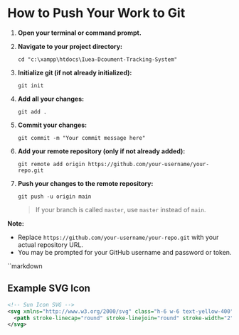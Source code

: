 # How to Push Your Work to Git

1. **Open your terminal or command prompt.**
2. **Navigate to your project directory:**
   ```
   cd "c:\xampp\htdocs\Iuea-Dcoument-Tracking-System"
   ```

3. **Initialize git (if not already initialized):**
   ```
   git init
   ```

4. **Add all your changes:**
   ```
   git add .
   ```

5. **Commit your changes:**
   ```
   git commit -m "Your commit message here"
   ```

6. **Add your remote repository (only if not already added):**
   ```
   git remote add origin https://github.com/your-username/your-repo.git
   ```

7. **Push your changes to the remote repository:**
   ```
   git push -u origin main
   ```
   > If your branch is called `master`, use `master` instead of `main`.

**Note:**  
- Replace `https://github.com/your-username/your-repo.git` with your actual repository URL.
- You may be prompted for your GitHub username and password or token.

``markdown
## Example SVG Icon

```svg
<!-- Sun Icon SVG -->
<svg xmlns="http://www.w3.org/2000/svg" class="h-6 w-6 text-yellow-400" fill="none" viewBox="0 0 24 24" stroke="currentColor">
  <path stroke-linecap="round" stroke-linejoin="round" stroke-width="2" d="M12 3v2m0 14v2m-9-2M5 12h14m-2-9m2 14m-6.343-6.343L4.929 4.929" />
</svg>
